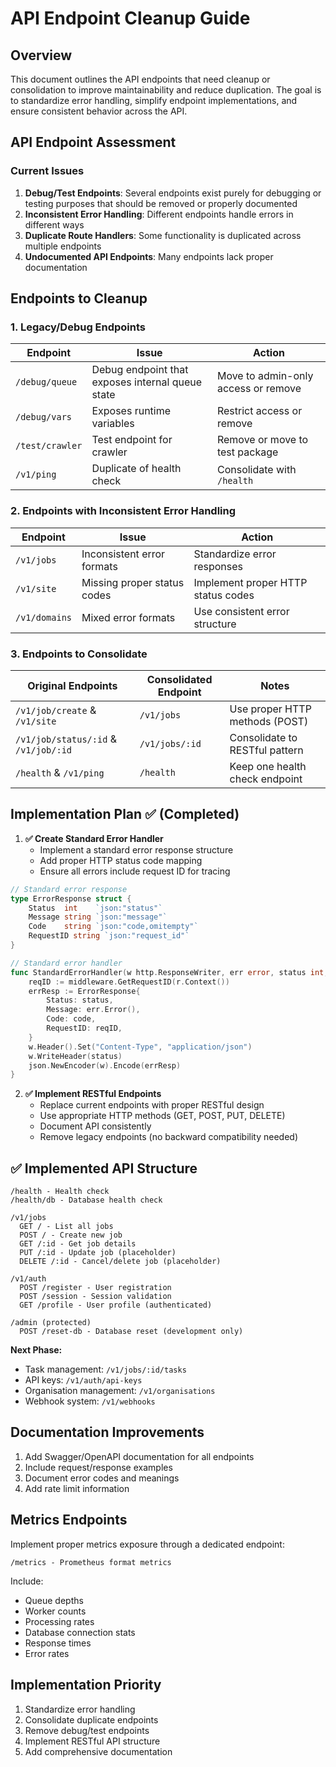 # API Endpoint Cleanup Guide

## Overview

This document outlines the API endpoints that need cleanup or consolidation to improve maintainability and reduce duplication. The goal is to standardize error handling, simplify endpoint implementations, and ensure consistent behavior across the API.

## API Endpoint Assessment

### Current Issues

1. **Debug/Test Endpoints**: Several endpoints exist purely for debugging or testing purposes that should be removed or properly documented
2. **Inconsistent Error Handling**: Different endpoints handle errors in different ways
3. **Duplicate Route Handlers**: Some functionality is duplicated across multiple endpoints
4. **Undocumented API Endpoints**: Many endpoints lack proper documentation

## Endpoints to Cleanup

### 1. Legacy/Debug Endpoints

| Endpoint        | Issue                                            | Action                              |
| --------------- | ------------------------------------------------ | ----------------------------------- |
| `/debug/queue`  | Debug endpoint that exposes internal queue state | Move to admin-only access or remove |
| `/debug/vars`   | Exposes runtime variables                        | Restrict access or remove           |
| `/test/crawler` | Test endpoint for crawler                        | Remove or move to test package      |
| `/v1/ping`      | Duplicate of health check                        | Consolidate with `/health`          |

### 2. Endpoints with Inconsistent Error Handling

| Endpoint      | Issue                       | Action                             |
| ------------- | --------------------------- | ---------------------------------- |
| `/v1/jobs`    | Inconsistent error formats  | Standardize error responses        |
| `/v1/site`    | Missing proper status codes | Implement proper HTTP status codes |
| `/v1/domains` | Mixed error formats         | Use consistent error structure     |

### 3. Endpoints to Consolidate

| Original Endpoints                   | Consolidated Endpoint | Notes                          |
| ------------------------------------ | --------------------- | ------------------------------ |
| `/v1/job/create` & `/v1/site`        | `/v1/jobs`            | Use proper HTTP methods (POST) |
| `/v1/job/status/:id` & `/v1/job/:id` | `/v1/jobs/:id`        | Consolidate to RESTful pattern |
| `/health` & `/v1/ping`               | `/health`             | Keep one health check endpoint |

## Implementation Plan ✅ (Completed)

1. **✅ Create Standard Error Handler**
   - Implement a standard error response structure
   - Add proper HTTP status code mapping
   - Ensure all errors include request ID for tracing

```go
// Standard error response
type ErrorResponse struct {
    Status  int    `json:"status"`
    Message string `json:"message"`
    Code    string `json:"code,omitempty"`
    RequestID string `json:"request_id"`
}

// Standard error handler
func StandardErrorHandler(w http.ResponseWriter, err error, status int, code string) {
    reqID := middleware.GetRequestID(r.Context())
    errResp := ErrorResponse{
        Status: status,
        Message: err.Error(),
        Code: code,
        RequestID: reqID,
    }
    w.Header().Set("Content-Type", "application/json")
    w.WriteHeader(status)
    json.NewEncoder(w).Encode(errResp)
}
```

2. **✅ Implement RESTful Endpoints**
   - Replace current endpoints with proper RESTful design
   - Use appropriate HTTP methods (GET, POST, PUT, DELETE)
   - Document API consistently
   - Remove legacy endpoints (no backward compatibility needed)

## ✅ Implemented API Structure

```
/health - Health check
/health/db - Database health check

/v1/jobs
  GET / - List all jobs
  POST / - Create new job
  GET /:id - Get job details
  PUT /:id - Update job (placeholder)
  DELETE /:id - Cancel/delete job (placeholder)

/v1/auth
  POST /register - User registration
  POST /session - Session validation
  GET /profile - User profile (authenticated)

/admin (protected)
  POST /reset-db - Database reset (development only)
```

**Next Phase:**
- Task management: `/v1/jobs/:id/tasks`
- API keys: `/v1/auth/api-keys`
- Organisation management: `/v1/organisations`
- Webhook system: `/v1/webhooks`

## Documentation Improvements

1. Add Swagger/OpenAPI documentation for all endpoints
2. Include request/response examples
3. Document error codes and meanings
4. Add rate limit information

## Metrics Endpoints

Implement proper metrics exposure through a dedicated endpoint:

```
/metrics - Prometheus format metrics
```

Include:

- Queue depths
- Worker counts
- Processing rates
- Database connection stats
- Response times
- Error rates

## Implementation Priority

1. Standardize error handling
2. Consolidate duplicate endpoints
3. Remove debug/test endpoints
4. Implement RESTful API structure
5. Add comprehensive documentation
